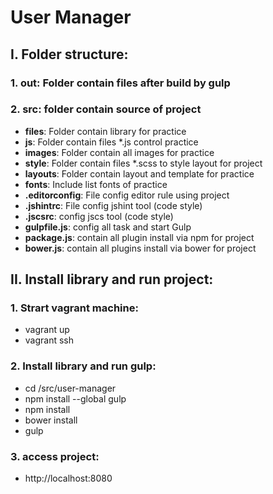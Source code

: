 # User Manager

## I. Folder structure:

### 1. **out**: Folder contain files after build by gulp

### 2. **src**: folder contain source of project

- **files**: Folder contain library for practice 
- **js**: Folder contain files *.js control practice
- **images**: Folder contain all images for practice
- **style**: Folder contain files *.scss to style layout for project
- **layouts**: Folder contain layout and template for practice
- **fonts**: Include list fonts of practice
- **.editorconfig**: File config editor rule using project
- **.jshintrc**: File config jshint tool (code style)
- **.jscsrc**: config jscs tool (code style)
- **gulpfile.js**: config all task and start Gulp
- **package.js**: contain all plugin install via npm for project 
- **bower.js**: contain all plugins install via bower for project

## II. Install library and run project:

### 1. Strart vagrant machine:

- vagrant up
- vagrant ssh

### 2. Install library and run gulp:

- cd /src/user-manager
- npm install --global gulp
- npm install
- bower install
- gulp

### 3. access project:
- http://localhost:8080
